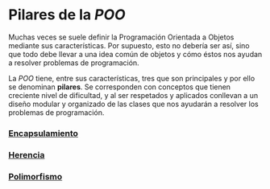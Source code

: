 # Pilares de la *POO*
Muchas veces se suele definir la Programación Orientada a Objetos mediante sus características. Por supuesto, esto no debería ser así, sino que todo debe llevar a una idea común de objetos y cómo éstos nos ayudan a resolver problemas de programación.

La *POO* tiene, entre sus características, tres que son principales y por ello se denominan **pilares**. Se corresponden con conceptos que tienen creciente nivel de dificultad, y al ser respetados y aplicados conllevan a un diseño modular y organizado de las clases que nos ayudarán a resolver los problemas de programación.

### [Encapsulamiento](01_pilares/01_01_encapsulamiento.md)
### [Herencia](01_pilares/01_02_herencia.md)
### [Polimorfismo](01_pilares/01_02_pilares.md)